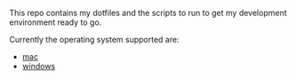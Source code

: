This repo contains my dotfiles and the scripts to run to get my development environment ready to go.

Currently the operating system supported are:
- [mac](mac/README.md)
- [windows](windows/README.md)